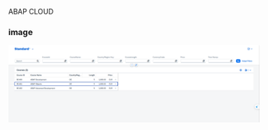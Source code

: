 ABAP CLOUD

### image

![Evidence image](https://github.com/vanna-2887/abap_cloud_1/blob/main/Screenshot_2024-12-26_134103.png?raw=true)